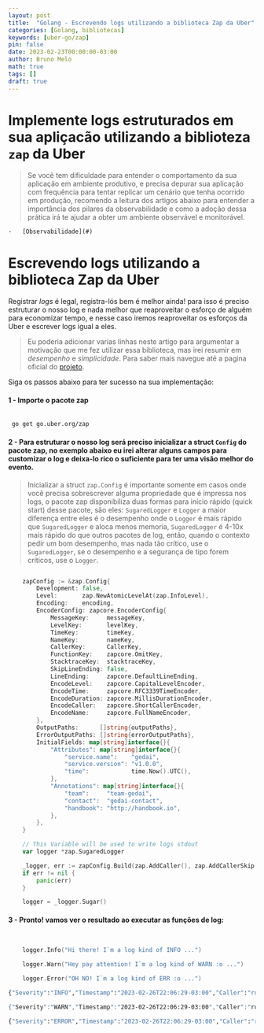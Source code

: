```yaml
---
layout: post
title:  "Golang - Escrevendo logs utilizando a biblioteca Zap da Uber"
categories: [Golang, bibliotecas]
keywords: [uber-go/zap]
pin: false
date: 2023-02-23T00:00:00-03:00
author: Bruno Melo
math: true
tags: []
draft: true
---
```


# Implemente logs estruturados em sua apliçacão utilizando a biblioteza `zap` da Uber

>Se você tem dificuldade para entender o comportamento da sua aplicação em ambiente produtivo, e precisa depurar sua aplicação com frequência para tentar replicar um cenário que tenha ocorrido em produção, recomendo a leitura dos artigos abaixo para entender a importância dos pilares da observabilidade e como a adoção dessa prática irá te ajudar a obter um ambiente observável e monitorável.

    -   [Observabilidade](#)


# Escrevendo logs utilizando a biblioteca Zap da Uber

Registrar *logs* é legal, registra-lós bem é melhor ainda! para isso é preciso estruturar o nosso log e nada melhor que reaproveitar o esforço de alguém para economizar tempo, e nesse caso iremos reaproveitar os esforços da Uber e escrever logs igual a eles.

>Eu poderia adicionar varias linhas neste artigo para argumentar a motivação que me fez utilizar essa biblioteca, mas irei resumir em *desempenho* e *simplicidade*. Para saber mais navegue até a pagina oficial do [projeto](https://github.com/uber-go/zap).


Siga os passos abaixo para ter sucesso na sua implementação:

#### 1 - Importe o pacote zap

```sh
 
 go get go.uber.org/zap

```

#### 2 - Para estruturar o nosso log será preciso inicializar a struct `Config` do pacote zap, no exemplo abaixo eu irei alterar alguns campos para customizar o log e deixa-lo rico o suficiente para ter uma visão melhor do evento.

>Inicializar a struct `zap.Config` é importante somente em casos onde você precisa sobrescrever alguma propriedade que é impressa nos logs, o pacote zap disponibiliza duas formas para início rápido (quick start) desse pacote, são eles: `SugaredLogger` e `Logger` a maior diferença entre eles é o desempenho onde o `Logger` é mais rápido que `SugaredLogger` e aloca menos memoria, `SugaredLogger` é 4-10x mais rápido do que outros pacotes de log, então, quando o contexto pedir um bom desempenho, mas nada tão crítico, use o `SugaredLogger`, se o desempenho e a segurança de tipo forem críticos, use o `Logger`.

```go

	zapConfig := &zap.Config{
		Development: false,
		Level:       zap.NewAtomicLevelAt(zap.InfoLevel),
		Encoding:    encoding,
		EncoderConfig: zapcore.EncoderConfig{
			MessageKey:     messageKey,
			LevelKey:       levelKey,
			TimeKey:        timeKey,
			NameKey:        nameKey,
			CallerKey:      CallerKey,
			FunctionKey:    zapcore.OmitKey,
			StacktraceKey:  stacktraceKey,
			SkipLineEnding: false,
			LineEnding:     zapcore.DefaultLineEnding,
			EncodeLevel:    zapcore.CapitalLevelEncoder,
			EncodeTime:     zapcore.RFC3339TimeEncoder,
			EncodeDuration: zapcore.MillisDurationEncoder,
			EncodeCaller:   zapcore.ShortCallerEncoder,
			EncodeName:     zapcore.FullNameEncoder,
		},
		OutputPaths:      []string{outputPaths},
		ErrorOutputPaths: []string{errorOutputPaths},
		InitialFields: map[string]interface{}{
			"Attributes": map[string]interface{}{
				"service.name":    "gedai",
				"service.version": "v1.0.0",
				"time":            time.Now().UTC(),
			},
			"Annotations": map[string]interface{}{
				"team":     "team-gedai",
				"contact":  "gedai-contact",
				"handbook": "http://handbook.io",
			},
		},
	}

    // This Variable will be used to write logs stdout
	var logger *zap.SugaredLogger

    _logger, err := zapConfig.Build(zap.AddCaller(), zap.AddCallerSkip(1))
	if err != nil {
		panic(err)
	}

	logger = _logger.Sugar()

```

#### 3 - Pronto! vamos ver o resultado ao executar as funções de log:

```go


	logger.Info("Hi there! I`m a log kind of INFO ...")

	logger.Warn("Hey pay attention! I`m a log kind of WARN :o ...")

	logger.Error("OH NO! I`m a log kind of ERR :o ...")

```

```sh
{"Severity":"INFO","Timestamp":"2023-02-26T22:06:29-03:00","Caller":"runtime/proc.go:250","Body":"Hi there! I`m a log kind of INFO ...","Annotations":{"contact":"gedai-contact","handbook":"http://handbook.io","team":"team-gedai"},"Attributes":{"service.name":"gedai","service.version":"v1.0.0","time":"2023-02-27T01:06:29.654943Z"}}

{"Severity":"WARN","Timestamp":"2023-02-26T22:06:29-03:00","Caller":"runtime/proc.go:250","Body":"Hey pay attention! I`m a log kind of WARN :o ...","Annotations":{"contact":"gedai-contact","handbook":"http://handbook.io","team":"team-gedai"},"Attributes":{"service.name":"gedai","service.version":"v1.0.0","time":"2023-02-27T01:06:29.654943Z"}}

{"Severity":"ERROR","Timestamp":"2023-02-26T22:06:29-03:00","Caller":"runtime/proc.go:250","Body":"OH NO! I`m a log kind of ERR :o ...","Annotations":{"contact":"gedai-contact","handbook":"http://handbook.io","team":"team-gedai"},"Attributes":{"service.name":"gedai","service.version":"v1.0.0","time":"2023-02-27T01:06:29.654943Z"}}

```


